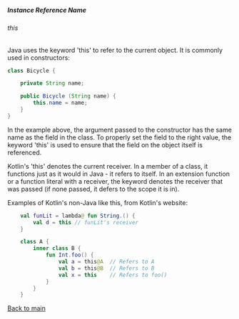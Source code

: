 ##### Instance Reference Name

###### this
Java uses the keyword 'this' to refer to the current object. It is commonly used in constructors:

```Java
class Bicycle {

    private String name;

    public Bicycle (String name) {
        this.name = name;
    }
}
```

In the example above, the argument passed to the constructor has the same name as the field in the class. To properly set the field to the right value, the keyword 'this' is used to ensure that the field on the object itself is referenced.

Kotlin's 'this' denotes the current receiver. In a member of a class, it functions just as it would in Java - it refers to itself.
In an extension function or a function literal with a receiver, the keyword denotes the receiver that was passed (if none passed, it defers to the scope it is in).

Examples of Kotlin's non-Java like this, from Kotlin's website:
```Kotlin
    val funLit = lambda@ fun String.() {
        val d = this // funLit's receiver
    }

    class A {
        inner class B {
            fun Int.foo() {
                val a = this@A  // Refers to A
                val b = this@B  // Refers to B
                val x = this    // Refers to foo()
            }
        }
    }
```

[Back to main](../README.md)
